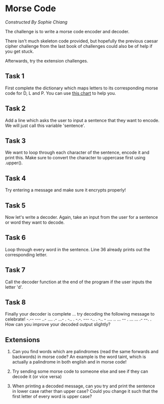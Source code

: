 # Morse Code
*Constructed By Sophie Chiang*

The challenge is to write a morse code encoder and decoder.

There isn't much skeleton code provided, but hopefully the previous caesar cipher challenge from the last book of challenges could also be of help if you get stuck.

Afterwards, try the extension challenges.

## Task 1 
First complete the dictionary which maps letters to its corresponding morse code for D, L and P. You can use [this chart](https://upload.wikimedia.org/wikipedia/commons/thumb/b/b5/International_Morse_Code.svg/260px-International_Morse_Code.svg.png) to help you.

## Task 2
Add a line which asks the user to input a sentence that they want to encode. We will just call this variable 'sentence'.

## Task 3
We want to loop through each character of the sentence, encode it and print this.
Make sure to convert the character to uppercase first using .upper().

## Task 4
Try entering a message and make sure it encrypts properly!

## Task 5
Now let's write a decoder. Again, take an input from the user for a sentence or word they want to decode.

## Task 6
Loop through every word in the sentence. Line 36 already prints out the corresponding letter.

## Task 7
Call the decoder function at the end of the program if the user inputs the letter 'd'.

## Task 8
Finally your decoder is complete ... try decoding the following message to celebrate!
-.-- --- ..-   .... .- ...- .   -.. . -.-. --- -.. . -..   - .... .. ...   -- . ... ... .- --. .
How can you improve your decoded output slightly?

## Extensions
1. Can you find words which are palindromes (read the same forwards and backwords) in morse code? An example is the word taint, which is actually a palindrome in both english and in morse code!

2. Try sending some morse code to someone else and see if they can decode it (or vice versa)

3. When printing a decoded message, can you try and print the sentence in lower case rather than upper case? Could you change it such that the first letter of every word is upper case?
